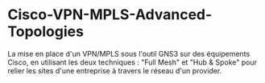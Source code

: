 # Cisco-VPN-MPLS-Advanced-Topologies

La mise en place d'un VPN/MPLS sous l'outil GNS3 sur des équipements Cisco, en utilisant les deux techniques : "Full Mesh" et "Hub & Spoke" pour relier les sites d'une entreprise à travers le réseau d'un provider.
